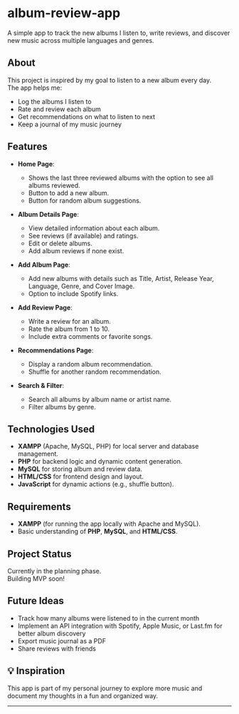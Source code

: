 # album-review-app
A simple app to track the new albums I listen to, write reviews, and discover new music across multiple languages and genres.

## About
This project is inspired by my goal to listen to a new album every day.  
The app helps me:
- Log the albums I listen to
- Rate and review each album
- Get recommendations on what to listen to next
- Keep a journal of my music journey

## Features
- **Home Page**:
  - Shows the last three reviewed albums with the option to see all albums reviewed.
  - Button to add a new album.
  - Button for random album suggestions.

- **Album Details Page**:
  - View detailed information about each album.
  - See reviews (if available) and ratings.
  - Edit or delete albums.
  - Add album reviews if none exist.

- **Add Album Page**:
  - Add new albums with details such as Title, Artist, Release Year, Language, Genre, and Cover Image.
  - Option to include Spotify links.

- **Add Review Page**:
  - Write a review for an album.
  - Rate the album from 1 to 10.
  - Include extra comments or favorite songs.

- **Recommendations Page**:
  - Display a random album recommendation.
  - Shuffle for another random recommendation.

- **Search & Filter**:
  - Search all albums by album name or artist name.
  - Filter albums by genre.

## Technologies Used

- **XAMPP** (Apache, MySQL, PHP) for local server and database management.
- **PHP** for backend logic and dynamic content generation.
- **MySQL** for storing album and review data.
- **HTML/CSS** for frontend design and layout.
- **JavaScript** for dynamic actions (e.g., shuffle button).

## Requirements

- **XAMPP** (for running the app locally with Apache and MySQL).
- Basic understanding of **PHP**, **MySQL**, and **HTML/CSS**.

## Project Status
Currently in the planning phase.  
Building MVP soon!

## Future Ideas
- Track how many albums were listened to in the current month
- Implement an API integration with Spotify, Apple Music, or Last.fm for better album discovery
- Export music journal as a PDF
- Share reviews with friends

## 💡 Inspiration
This app is part of my personal journey to explore more music and document my thoughts in a fun and organized way.

---

